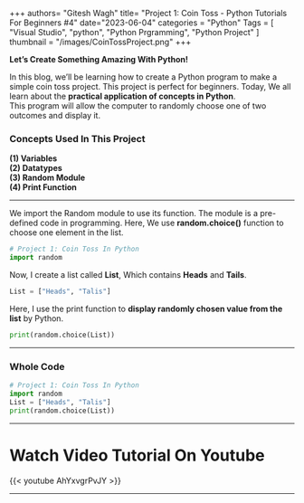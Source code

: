 +++
authors= "Gitesh Wagh"
title= "Project 1: Coin Toss - Python Tutorials For Beginners #4"
date="2023-06-04"
categories = "Python" 
Tags = [
     "Visual Studio",
     "python",
     "Python Prgramming",
     "Python Project"
] 
thumbnail = "/images/CoinTossProject.png"
+++

**Let’s Create Something Amazing With Python!**

In this blog, we’ll be learning how to create a Python program to make a simple 
coin toss project. This project is perfect for beginners. Today, We all learn 
about the **practical application of concepts in Python**.  
This program will allow the computer to randomly choose one of two outcomes and 
display it.     

### Concepts Used In This Project
**(1) Variables**  
**(2) Datatypes**  
**(3) Random Module**  
**(4) Print Function**  

*****

We import the Random module to use its function. The module is a pre-defined code in programming. Here, We use **random.choice()** function to choose one element in the list. 

```python
# Project 1: Coin Toss In Python
import random                     
```

Now, I create a list called **List**, Which contains **Heads** and **Tails**. 

```python
List = ["Heads", "Talis"]
```

Here, I use the print function to **display randomly chosen value from the list** by Python.

```python
print(random.choice(List)) 
```

******

### Whole Code
```python
# Project 1: Coin Toss In Python
import random                     
List = ["Heads", "Talis"]  
print(random.choice(List))        
```

*******
# Watch Video Tutorial On Youtube
{{< youtube AhYxvgrPvJY >}}

*****